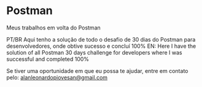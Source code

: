 # Postman
Meus trabalhos em volta do Postman

PT/BR
Aqui tenho a solução de todo o desafio de 30 dias do Postman para desenvolvedores, onde obtive sucesso e concluí 100%
EN:
Here I have the solution of all Postman 30 days challenge for developers where I was successful and completed 100%

Se tiver uma oportunidade em que eu possa te ajudar, entre em contato pelo: alanleonardopiovesan@gmail.com
